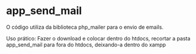 # app_send_mail
O código utiliza da biblioteca php_mailer para o envio de emails.

Uso prático:
Fazer o download e colocar dentro do htdocs, recortar a pasta app_send_mail para fora do htdocs, deixando-a dentro do xampp
